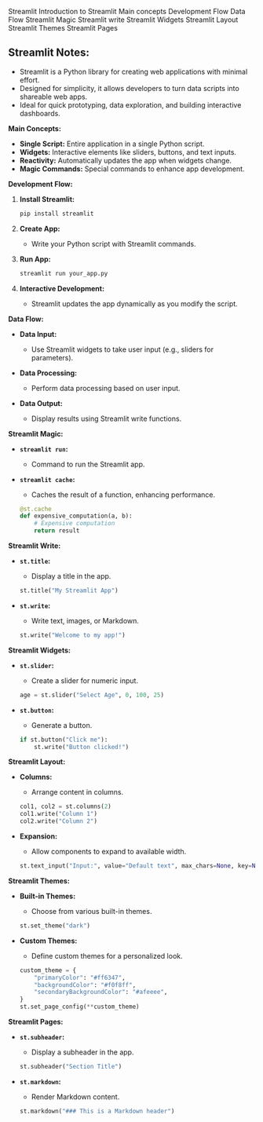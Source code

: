 Streamlit
Introduction to Streamlit
Main concepts
Development Flow
Data Flow
Streamlit Magic
Streamlit write
Streamlit Widgets
Streamlit Layout
Streamlit Themes
Streamlit Pages


## **Streamlit Notes:**

- Streamlit is a Python library for creating web applications with minimal effort.
- Designed for simplicity, it allows developers to turn data scripts into shareable web apps.
- Ideal for quick prototyping, data exploration, and building interactive dashboards.

**Main Concepts:**
- **Single Script:** Entire application in a single Python script.
- **Widgets:** Interactive elements like sliders, buttons, and text inputs.
- **Reactivity:** Automatically updates the app when widgets change.
- **Magic Commands:** Special commands to enhance app development.

**Development Flow:**
1. **Install Streamlit:**
   ```bash
   pip install streamlit
   ```

2. **Create App:**
   - Write your Python script with Streamlit commands.

3. **Run App:**
   ```bash
   streamlit run your_app.py
   ```

4. **Interactive Development:**
   - Streamlit updates the app dynamically as you modify the script.

**Data Flow:**
- **Data Input:**
  - Use Streamlit widgets to take user input (e.g., sliders for parameters).

- **Data Processing:**
  - Perform data processing based on user input.

- **Data Output:**
  - Display results using Streamlit write functions.

**Streamlit Magic:**
- **`streamlit run`:**
  - Command to run the Streamlit app.

- **`streamlit cache`:**
  - Caches the result of a function, enhancing performance.
  ```python
  @st.cache
  def expensive_computation(a, b):
      # Expensive computation
      return result
  ```

**Streamlit Write:**
- **`st.title`:**
  - Display a title in the app.
  ```python
  st.title("My Streamlit App")
  ```

- **`st.write`:**
  - Write text, images, or Markdown.
  ```python
  st.write("Welcome to my app!")
  ```

**Streamlit Widgets:**
- **`st.slider`:**
  - Create a slider for numeric input.
  ```python
  age = st.slider("Select Age", 0, 100, 25)
  ```

- **`st.button`:**
  - Generate a button.
  ```python
  if st.button("Click me"):
      st.write("Button clicked!")
  ```

**Streamlit Layout:**
- **Columns:**
  - Arrange content in columns.
  ```python
  col1, col2 = st.columns(2)
  col1.write("Column 1")
  col2.write("Column 2")
  ```

- **Expansion:**
  - Allow components to expand to available width.
  ```python
  st.text_input("Input:", value="Default text", max_chars=None, key=None)
  ```

**Streamlit Themes:**
- **Built-in Themes:**
  - Choose from various built-in themes.
  ```python
  st.set_theme("dark")
  ```

- **Custom Themes:**
  - Define custom themes for a personalized look.
  ```python
  custom_theme = {
      "primaryColor": "#ff6347",
      "backgroundColor": "#f0f8ff",
      "secondaryBackgroundColor": "#afeeee",
  }
  st.set_page_config(**custom_theme)
  ```

**Streamlit Pages:**
- **`st.subheader`:**
  - Display a subheader in the app.
  ```python
  st.subheader("Section Title")
  ```

- **`st.markdown`:**
  - Render Markdown content.
  ```python
  st.markdown("### This is a Markdown header")
  ```